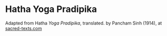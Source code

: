 
# Hatha Yoga Pradipika

Adapted from Hatha *Yoga Pradipika*, translated. by Pancham Sinh (1914), at [sacred-texts.com](http://www.sacred-texts.com/hin/hyp/index.htm)


